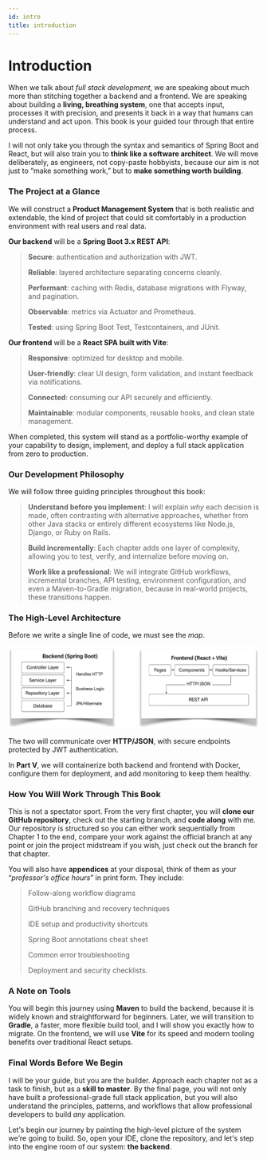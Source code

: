 ```yaml
---
id: intro
title: introduction
---
```


# **Introduction**

When we talk about *full stack development*, we are speaking about much
more than stitching together a backend and a frontend. We are speaking
about building a **living, breathing system**, one that accepts input,
processes it with precision, and presents it back in a way that humans
can understand and act upon. This book is your guided tour through that
entire process.

I will not only take you through the syntax and semantics of Spring Boot
and React, but will also train you to **think like a software
architect**. We will move deliberately, as engineers, not copy-paste
hobbyists, because our aim is not just to <span dir="rtl">“</span>make
something work,” but to **make something worth building**.

### **The Project at a Glance**

We will construct a **Product Management System** that is both realistic
and extendable, the kind of project that could sit comfortably in a
production environment with real users and real data.

**Our backend** will be a **Spring Boot 3.x REST API**:

> **Secure**: authentication and authorization with JWT.
>
> **Reliable**: layered architecture separating concerns cleanly.
>
> **Performant**: caching with Redis, database migrations with Flyway,
> and pagination.
>
> **Observable**: metrics via Actuator and Prometheus.
>
> **Tested**: using Spring Boot Test, Testcontainers, and JUnit.

**Our frontend** will be a **React SPA built with Vite**:

> **Responsive**: optimized for desktop and mobile.
>
> **User-friendly**: clear UI design, form validation, and instant
> feedback via notifications.
>
> **Connected**: consuming our API securely and efficiently.
>
> **Maintainable**: modular components, reusable hooks, and clean state
> management.

When completed, this system will stand as a portfolio-worthy example of
your capability to design, implement, and deploy a full stack
application from zero to production.

### **Our Development Philosophy**

We will follow three guiding principles throughout this book:

> **Understand before you implement**: I will explain *why* each
> decision is made, often contrasting with alternative approaches,
> whether from other Java stacks or entirely different ecosystems like
> Node.js, Django, or Ruby on Rails.
>
> **Build incrementally**: Each chapter adds one layer of complexity,
> allowing you to test, verify, and internalize before moving on.
>
> **Work like a professional**: We will integrate GitHub workflows,
> incremental branches, API testing, environment configuration, and even
> a Maven-to-Gradle migration, because in real-world projects, these
> transitions happen.

### **The High-Level Architecture**

Before we write a single line of code, we must see the *map*.

![High-level architecture of the system](./img/intro.png)

The two will communicate over **HTTP/JSON**, with secure endpoints
protected by JWT authentication.

In **Part V**, we will containerize both backend and frontend with
Docker, configure them for deployment, and add monitoring to keep them
healthy.

### **How You Will Work Through This Book**

This is not a spectator sport. From the very first chapter, you will
**clone our GitHub repository**, check out the starting branch, and
**code along** with me. Our repository is structured so you can either
work sequentially from Chapter 1 to the end, compare your work against
the official branch at any point or join the project midstream if you
wish, just check out the branch for that chapter.

You will also have **appendices** at your disposal, think of them as
your <span dir="rtl">“</span>*professor<span dir="rtl">’</span>s office
hours*” in print form. They include:

>Follow-along workflow diagrams
>
>GitHub branching and recovery techniques
>
>IDE setup and productivity shortcuts
>
>Spring Boot annotations cheat sheet
>
>Common error troubleshooting
>
>Deployment and security checklists.

### **A Note on Tools**

You will begin this journey using **Maven** to build the backend,
because it is widely known and straightforward for beginners. Later, we
will transition to **Gradle**, a faster, more flexible build tool, and I
will show you exactly how to migrate. On the frontend, we will use
**Vite** for its speed and modern tooling benefits over traditional
React setups.

### **Final Words Before We Begin**

I will be your guide, but you are the builder. Approach each chapter not
as a task to finish, but as a **skill to master**. By the final page,
you will not only have built a professional-grade full stack
application, but you will also understand the principles, patterns, and
workflows that allow professional developers to build *any* application.

Let<span dir="rtl">’</span>s begin our journey by painting the
high-level picture of the system we<span dir="rtl">’</span>re going to
build. So, open your IDE, clone the repository, and
let<span dir="rtl">’</span>s step into the engine room of our system:
**the backend**.
